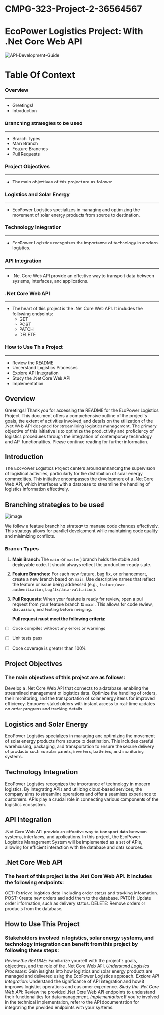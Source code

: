 # CMPG-323-Project-2-36564567
# EcoPower Logistics Project: With .Net Core Web API

![API-Development-Guide](https://github.com/peacetheboy/CMPG-323-Project-2-36564567/assets/90477030/d6da9663-66dd-4bca-8434-42db3f96b4d9)

# Table Of Context

### Overview
********************************************************************************************************************
- Greetings!
- Introduction

### Branching strategies to be used
********************************************************************************************************************
- Branch Types
- Main Branch
- Feature Branches
- Pull Requests

### Project Objectives
********************************************************************************************************************
- The main objectives of this project are as follows:

### Logistics and Solar Energy
********************************************************************************************************************
- EcoPower Logistics specializes in managing and optimizing the movement of solar energy products from source to destination.

### Technology Integration
********************************************************************************************************************
- EcoPower Logistics recognizes the importance of technology in modern logistics.

### API Integration
********************************************************************************************************************
- .Net Core Web API provide an effective way to transport data between systems, interfaces, and applications.

### .Net Core Web API
********************************************************************************************************************
- The heart of this project is the .Net Core Web API. It includes the following endpoints:
  - GET
  - POST
  - PATCH
  - DELETE

### How to Use This Project
********************************************************************************************************************
- Review the README
- Understand Logistics Processes
- Explore API Integration
- Study the .Net Core Web API
- Implementation
 
## Overview
Greetings! Thank you for accessing the README for the EcoPower Logistics Project. This document offers a comprehensive outline of the project's goals, the extent of activities involved, and details on the utilization of the .Net Web API designed for streamlining logistics management. The primary objective of this initiative is to optimize the productivity and proficiency of logistics procedures through the integration of contemporary technology and API functionalities. Please continue reading for further information.

## Introduction
The EcoPower Logistics Project centers around enhancing the supervision of logistical activities, particularly for the distribution of solar energy commodities. This initiative encompasses the development of a .Net Core Web API, which interfaces with a database to streamline the handling of logistics information effectively.

## Branching strategies to be used
![image](https://github.com/peacetheboy/CMPG-323-Project-2-36564567/assets/90477030/4ec1cfbf-2d78-4272-8841-1d2753199ecd)

We follow a feature branching strategy to manage code changes effectively. This strategy allows for parallel development while maintaining code quality and minimizing conflicts.

### Branch Types

1. **Main Branch:** The `main` (or `master`) branch holds the stable and deployable code. It should always reflect the production-ready state.

2. **Feature Branches:** For each new feature, bug fix, or enhancement, create a new branch based on `main`. Use descriptive names that reflect the feature or issue being addressed (e.g., `feature/user-authentication`, `bugfix/data-validation`).

3. **Pull Requests:** When your feature is ready for review, open a pull request from your feature branch to `main`. This allows for code review, discussion, and testing before merging.

   **Pull request must meet the following criteria:**
- [ ] Code compiles without any errors or warnings
- [ ] Unit tests pass
- [ ] Code coverage is greater than 100%


## Project Objectives
### The main objectives of this project are as follows:

Develop a .Net Core Web API that connects to a database, enabling the streamlined management of logistics data.
Optimize the handling of orders, their monitoring, and the transportation of solar energy items for improved efficiency.
Empower stakeholders with instant access to real-time updates on order progress and tracking details.

## Logistics and Solar Energy
EcoPower Logistics specializes in managing and optimizing the movement of solar energy products from source to destination. This includes careful warehousing, packaging, and transportation to ensure the secure delivery of products such as solar panels, inverters, batteries, and monitoring systems.

## Technology Integration
EcoPower Logistics recognizes the importance of technology in modern logistics. By integrating APIs and utilizing cloud-based services, the company aims to streamline operations and offer a seamless experience to customers. APIs play a crucial role in connecting various components of the logistics ecosystem.

## API Integration
.Net Core Web API provide an effective way to transport data between systems, interfaces, and applications. In this project, the EcoPower Logistics Management System will be implemented as a set of APIs, allowing for efficient interaction with the database and data sources.

## .Net Core Web API
### The heart of this project is the .Net Core Web API. It includes the following endpoints:

GET: Retrieve logistics data, including order status and tracking information.
POST: Create new orders and add them to the database.
PATCH: Update order information, such as delivery status.
DELETE: Remove orders or products from the database.

## How to Use This Project
### Stakeholders involved in logistics, solar energy systems, and technology integration can benefit from this project by following these steps:

*Review the README*: Familiarize yourself with the project's goals, objectives, and the role of the .Net Core Web API.
*Understand Logistics Processes*: Gain insights into how logistics and solar energy products are managed and delivered using the EcoPower Logistics approach.
*Explore API Integration*: Understand the significance of API integration and how it improves logistics operations and customer experience.
*Study the .Net Core Web API*: Review the provided .Net Core Web API endpoints to understand their functionalities for data management.
*Implementation*: If you're involved in the technical implementation, refer to the API documentation for integrating the provided endpoints with your systems.
